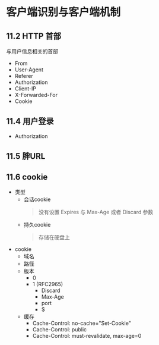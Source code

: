 # 客户端识别与客户端机制

## 11.2 HTTP 首部

与用户信息相关的首部
+ From
+ User-Agent
+ Referer
+ Authorization
+ Client-IP
+ X-Forwarded-For
+ Cookie

## 11.4 用户登录

+ Authorization

## 11.5 胖URL

## 11.6 cookie

+ 类型
  + 会话cookie
    > 没有设置 Expires 与 Max-Age 或者 Discard 参数
  + 持久cookie
    > 存储在硬盘上
+ cookie
  + 域名
  + 路径
  + 版本
    + 0
    + 1 (RFC2965)
      + Discard
      + Max-Age
      + port
      + $
  + 缓存
    + Cache-Control: no-cache="Set-Cookie"
    + Cache-Control: public
    + Cache-Control: must-revalidate, max-age=0
